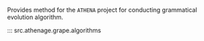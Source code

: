 Provides method for the `ATHENA` project for conducting
grammatical evolution algorithm.

::: src.athenage.grape.algorithms
